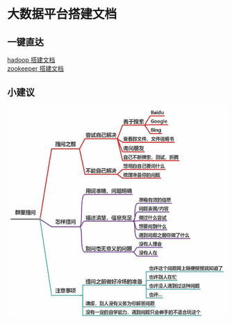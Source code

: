 # 大数据平台搭建文档

## 一键直达
[hadoop 搭建文档](https://github.com/AmzGrainRain/B3D/tree/main/hadoop)  
[zookeeper 搭建文档](https://github.com/AmzGrainRain/B3D/tree/main/zookeeper)  

## 小建议
![tile](./images/tile.jpg)